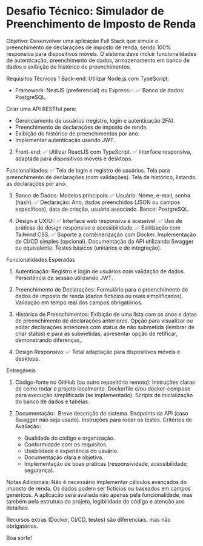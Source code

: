# Desafio Técnico: Simulador de Preenchimento de Imposto de Renda

Objetivo: Desenvolver uma aplicação Full Stack que simule o preenchimento de declarações de imposto de renda, sendo 100% responsiva para dispositivos móveis. O sistema deve incluir funcionalidades de autenticação, preenchimento de dados, armazenamento em banco de dados e exibição de histórico de preenchimentos.

Requisitos Técnicos
1 Back-end:
Utilizar Node.js com TypeScript.
- Framework: NestJS (preferencial) ou Express✅.
✅ Banco de dados: PostgreSQL.

Criar uma API RESTful para:
- Gerenciamento de usuários (registro, login e autenticação 2FA).
- Preenchimento de declarações de imposto de renda.
- Exibição do histórico de preenchimentos por ano.
- Implementar autenticação usando JWT.

2. Front-end:
   ✅ Utilizar ReactJS com TypeScript.
   ✅ Interface responsiva, adaptada para dispositivos móveis e desktops.

Funcionalidades:
✅ Tela de login e registro de usuários.
Tela para preenchimento de declarações (com validações).
Tela de histórico, listando as declarações por ano.

3. Banco de Dados:
   Modelos principais:
   ✅ Usuário: Nome, e-mail, senha (hash).
   ✅ Declaração: Ano, dados preenchidos (JSON ou campos específicos), data de criação, usuário associado.
   Banco: PostgreSQL.

4. Design e UX/UI:
   ✅ Interface web responsiva e acessível.
   ✅ Uso de práticas de design responsivo e acessibilidade.
   ✅ Estilização com Tailwind CSS.
   ✅ Suporte a contêinerização com Docker.
   Implementação de CI/CD simples (opcional).
   Documentação da API utilizando Swagger ou equivalente.
   Testes básicos (unitários e de integração).

Funcionalidades Esperadas

1. Autenticação:
   Registro e login de usuários com validação de dados.
   Persistência da sessão utilizando JWT.

2. Preenchimento de Declarações:
   Formulário para o preenchimento de dados de imposto de renda (dados fictícios ou reais simplificados).
   Validação em tempo real dos campos obrigatórios.

3. Histórico de Preenchimentos:
   Exibição de uma lista com os anos e datas de preenchimento de declarações anteriores.
   Opção para visualizar ou editar declarações anteriores com status de não submetida (lembrar de criar status) e para as submetidas, apresentar opção de retificar, demonstrando diferenças,.

4. Design Responsivo:
   ✅ Total adaptação para dispositivos móveis e desktops.

Entregáveis

1. Código-fonte no GitHub (ou outro repositório remoto):
   Instruções claras de como rodar o projeto localmente.
   Dockerfile e/ou docker-compose para execução simplificada (se implementado).
   Scripts de inicialização do banco de dados e tabelas.

2. Documentação: 
   Breve descrição do sistema.
   Endpoints da API (caso Swagger não seja usado).
   Instruções para rodar os testes.
   Critérios de Avaliação:
   - Qualidade do código e organização.
   - Conformidade com os requisitos.
   - Usabilidade e experiência do usuário.
   - Documentação clara e objetiva.
   - Implementação de boas práticas (responsividade, acessibilidade, segurança).

Notas Adicionais:
Não é necessário implementar cálculos avançados do imposto de renda. Os dados podem ser fictícios ou baseados em campos genéricos.
A aplicação será avaliada não apenas pela funcionalidade, mas também pela estrutura do projeto, legibilidade do código e atenção aos detalhes.

Recursos extras (Docker, CI/CD, testes) são diferenciais, mas não obrigatórios.

Boa sorte!
